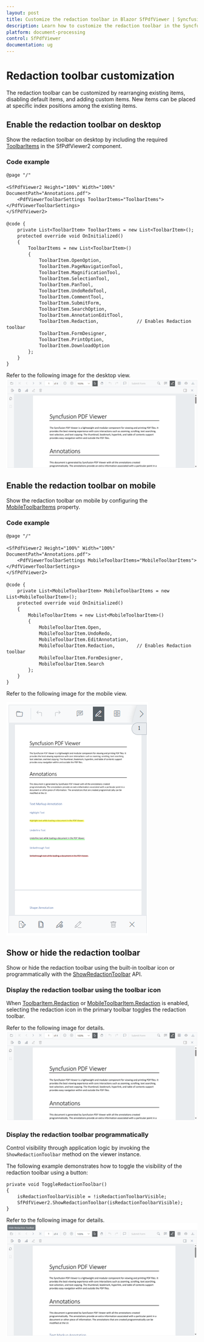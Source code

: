 ```yaml
---
layout: post
title: Customize the redaction toolbar in Blazor SfPdfViewer | Syncfusion
description: Learn how to customize the redaction toolbar in the Syncfusion Blazor SfPdfViewer by showing or hiding default items.
platform: document-processing
control: SfPdfViewer
documentation: ug
---
```


# Redaction toolbar customization

The redaction toolbar can be customized by rearranging existing items, disabling default items, and adding custom items. New items can be placed at specific index positions among the existing items.

## Enable the redaction toolbar on desktop

Show the redaction toolbar on desktop by including the required [ToolbarItems](https://help.syncfusion.com/cr/blazor/Syncfusion.Blazor.SfPdfViewer.ToolbarItem.html) in the SfPdfViewer2 component.

### Code example

```cshtml
@page "/"

<SfPdfViewer2 Height="100%" Width="100%" DocumentPath="Annotations.pdf">
    <PdfViewerToolbarSettings ToolbarItems="ToolbarItems"></PdfViewerToolbarSettings>
</SfPdfViewer2>

@code {
    private List<ToolbarItem> ToolbarItems = new List<ToolbarItem>();
    protected override void OnInitialized()
    {
        ToolbarItems = new List<ToolbarItem>()
        {
            ToolbarItem.OpenOption,
            ToolbarItem.PageNavigationTool,
            ToolbarItem.MagnificationTool,
            ToolbarItem.SelectionTool,
            ToolbarItem.PanTool,
            ToolbarItem.UndoRedoTool,
            ToolbarItem.CommentTool,
            ToolbarItem.SubmitForm,
            ToolbarItem.SearchOption,
            ToolbarItem.AnnotationEditTool,
            ToolbarItem.Redaction,              // Enables Redaction toolbar
            ToolbarItem.FormDesigner,
            ToolbarItem.PrintOption,
            ToolbarItem.DownloadOption
        };
    }
}
```
Refer to the following image for the desktop view.
![Enable redaction toolbar for desktop](../annotation/redaction-annotations-images/enable-redaction-toolbar-for-desktop.png)

## Enable the redaction toolbar on mobile

Show the redaction toolbar on mobile by configuring the [MobileToolbarItems](https://help.syncfusion.com/cr/blazor/Syncfusion.Blazor.SfPdfViewer.MobileToolbarItem.html) property.

### Code example

```cshtml
@page "/"

<SfPdfViewer2 Height="100%" Width="100%" DocumentPath="Annotations.pdf">
    <PdfViewerToolbarSettings MobileToolbarItems="MobileToolbarItems"></PdfViewerToolbarSettings>
</SfPdfViewer2>

@code {
    private List<MobileToolbarItem> MobileToolbarItems = new List<MobileToolbarItem>();
    protected override void OnInitialized()
    {
        MobileToolbarItems = new List<MobileToolbarItem>()
        {
            MobileToolbarItem.Open,
            MobileToolbarItem.UndoRedo,
            MobileToolbarItem.EditAnnotation,
            MobileToolbarItem.Redaction,        // Enables Redaction toolbar
            MobileToolbarItem.FormDesigner,
            MobileToolbarItem.Search
        };
    }
}
```

Refer to the following image for the mobile view.

![Enable redaction toolbar for mobile](../annotation/redaction-annotations-images/mobile-redaction-toolbar.png)

## Show or hide the redaction toolbar

Show or hide the redaction toolbar using the built-in toolbar icon or programmatically with the [ShowRedactionToolbar](https://help.syncfusion.com/cr/blazor/Syncfusion.Blazor.SfPdfViewer.PdfViewerBase.html#Syncfusion_Blazor_SfPdfViewer_PdfViewerBase_ShowRedactionToolbar) API.

### Display the redaction toolbar using the toolbar icon

When [ToolbarItem.Redaction](https://help.syncfusion.com/cr/blazor/Syncfusion.Blazor.SfPdfViewer.ToolbarItem.html#Syncfusion_Blazor_SfPdfViewer_ToolbarItem_Redaction) or [MobileToolbarItem.Redaction](https://help.syncfusion.com/cr/blazor/Syncfusion.Blazor.SfPdfViewer.MobileToolbarItem.html#Syncfusion_Blazor_SfPdfViewer_MobileToolbarItem_Redaction) is enabled, selecting the redaction icon in the primary toolbar toggles the redaction toolbar.

Refer to the following image for details.
![Show redaction toolbar from the primary toolbar](../annotation/redaction-annotations-images/redaction-icon-toolbar.png)

### Display the redaction toolbar programmatically

Control visibility through application logic by invoking the `ShowRedactionToolbar` method on the viewer instance.

The following example demonstrates how to toggle the visibility of the redaction toolbar using a button:

```cshtml
private void ToggleRedactionToolbar()
{
    isRedactionToolbarVisible = !isRedactionToolbarVisible;
    SfPdfViewer2.ShowRedactionToolbar(isRedactionToolbarVisible);
}
```

Refer to the following image for details.
![Programmatically show the Redaction toolbar](../annotation/redaction-annotations-images/show-redaction-toolbar.png)
